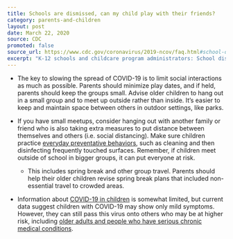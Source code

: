 ```yaml
---
title: Schools are dismissed, can my child play with their friends?
category: parents-and-children
layout: post
date: March 22, 2020
source: CDC
promoted: false
source_url: https://www.cdc.gov/coronavirus/2019-ncov/faq.html#school-dismissals
excerpt: "K-12 schools and childcare program administrators: School dismissals"
---
```


* The key to slowing the spread of COVID-19 is to limit social interactions as much as possible. Parents should minimize play dates, and if held, parents should keep the groups small. Advise older children to hang out in a small group and to meet up outside rather than inside. It’s easier to keep and maintain space between others in outdoor settings, like parks.

* If you have small meetups, consider hanging out with another family or friend who is also taking extra measures to put 
distance between themselves and others (i.e. social distancing). Make sure children practice [everyday preventative behaviors](https://www.cdc.gov/coronavirus/2019-ncov/prepare/prevention.html), 
such as cleaning and then disinfecting frequently touched surfaces. Remember, if children meet outside of school in bigger 
groups, it can put everyone at risk.

  * This includes spring break and other group travel. Parents should help their older children revise spring break plans that included non-essential travel to crowded areas.

* Information about [COVID-19 in children](https://www.cdc.gov/coronavirus/2019-ncov/faq.html?CDC_AA_refVal=https%3A%2F%2Fwww.cdc.gov%2Fcoronavirus%2F2019-ncov%2Fprepare%2Fchildren-faq.html#anchor_1584387482747) is somewhat limited, but current data suggest children with COVID-19 may show only mild symptoms. However, they can still pass this virus onto others who may be at higher risk, including 
[older adults and people who have serious chronic medical conditions](https://www.cdc.gov/coronavirus/2019-ncov/prepare/prevention.html).
